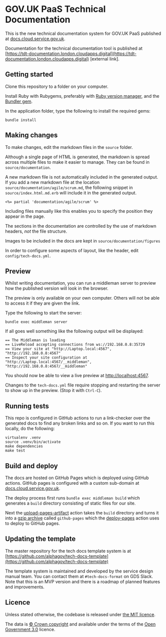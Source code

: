 # GOV.UK PaaS Technical Documentation

This is the new technical documentation system for GOV.UK PaaS published at [docs.cloud.service.gov.uk](https://docs.cloud.service.gov.uk).

Documentation for the technical documentation tool is published at [https://tdt-documentation.london.cloudapps.digital](https://tdt-documentation.london.cloudapps.digital) [external link].

## Getting started

Clone this repository to a folder on your computer.

Install Ruby with Rubygems, preferably with [Ruby version manager](https://rvm.io/),
and the [Bundler gem](https://bundler.io/).

In the application folder, type the following to install the required gems:

```
bundle install
```

## Making changes

To make changes, edit the markdown files in the `source` folder.

Although a single page of HTML is generated, the markdown is spread across
multiple files to make it easier to manage. They can be found in
`source/documentation`.

A new markdown file is not automatically included in the generated output. If you
add a new markdown file at the location `source/documentation/agile/scrum.md`,
the following snippet in `source/index.html.md.erb` will include it in the
generated output.

```
<%= partial 'documentation/agile/scrum' %>
```

Including files manually like this enables you to specify the position they appear in
the page.

The sections in the documentation are controlled by the use of markdown headers, *not* the file structure.

Images to be included in the docs are kept in `source/documentation/figures`

In order to configure some aspects of layout, like the header, edit ``config/tech-docs.yml``.

## Preview

Whilst writing documentation, you can run a middleman server to preview how the
published version will look in the browser.

The preview is only available on your own computer. Others will not be able to
access it if they are given the link.

Type the following to start the server:

```
bundle exec middleman server
```

If all goes well something like the following output will be displayed:

```
== The Middleman is loading
== LiveReload accepting connections from ws://192.168.0.8:35729
== View your site at "http://Laptop.local:4567", "http://192.168.0.8:4567"
== Inspect your site configuration at "http://Laptop.local:4567/__middleman", "http://192.168.0.8:4567/__middleman"
```

You should now be able to view a live preview at [http://localhost:4567](http://localhost:4567).

Changes to the `tech-docs.yml` file require stopping and restarting the server to show up in the preview. (Stop it with `Ctrl-C`).

## Running tests

This repo is configured in GitHub actions to run a link-checker over the generated docs
to find any broken links and so on. If you want to run this locally, do the
following:

```
virtualenv .venv
source .venv/bin/activate
make dependencies
make test
```

## Build and deploy

The docs are hosted on GitHub Pages which is deployed using GitHub actions. GitHub pages is configured
with a custom sub-domain at [docs.cloud.service.gov.uk](https://docs.cloud.service.gov.uk).

The deploy process first runs `bundle exec middleman build` which generates a `build` directory consisting of static files for our site. 

Next the [upload-pages-artifact](https://github.com/actions/upload-pages-artifact) action takes the `build` directory and turns it into
 a [gzip archive](https://en.wikipedia.org/wiki/Gzip) called `github-pages` which the [deploy-pages](https://github.com/actions/deploy-pages) action uses to deploy to GitHub pages.

## Updating the template

The master repository for the tech docs template system is at [https://github.com/alphagov/tech-docs-template](https://github.com/alphagov/tech-docs-template)

The template system is maintained and developed by the service design manual team.  You can contact them at `#tech-docs-format` on GDS Slack. Note that this is an MVP version and there is a roadmap of planned features and improvements.

## Licence

Unless stated otherwise, the codebase is released under [the MIT licence](https://opensource.org/license/mit/).

The data is [© Crown
copyright](http://www.nationalarchives.gov.uk/information-management/re-using-public-sector-information/copyright-and-re-use/crown-copyright/)
and available under the terms of the [Open Government
3.0](https://www.nationalarchives.gov.uk/doc/open-government-licence/version/3/)
licence.
